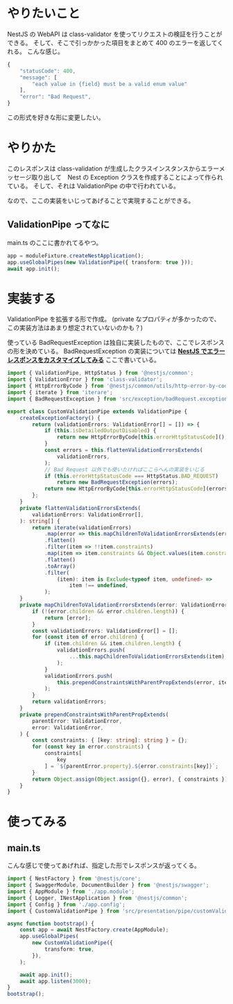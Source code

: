# やりたいこと

NestJS の WebAPI は class-validator を使ってリクエストの検証を行うことができる。
そして、そこで引っかかった項目をまとめて 400 のエラーを返してくれる。
こんな感じ。

```ts
{
    "statusCode": 400,
    "message": [
        "each value in {field} must be a valid enum value"
    ],
    "error": "Bad Request",
}
```

この形式を好きな形に変更したい。

# やりかた

このレスポンスは class-validation が生成したクラスインスタンスからエラーメッセージ取り出して　Nest の Exception クラスを作成することによって作られている。
そして、それは ValidationPipe の中で行われている。

なので、ここの実装をいじってあげることで実現することができる。

## ValidationPipe ってなに

main.ts のここに書かれてるやつ。

```ts
app = moduleFixture.createNestApplication();
app.useGlobalPipes(new ValidationPipe({ transform: true }));
await app.init();
```

# 実装する

ValidationPipe を拡張する形で作成。
(private なプロパティが多かったので、この実装方法はあまり想定されていないのかも？)

使っている BadRequestException は独自に実装したもので、ここでレスポンスの形を決めている。
BadRequestException の実装については **[NestJS でエラーレスポンスをカスタマイズしてみる](https://qiita.com/tktcorporation/items/936135b551ce555a4626)** ここで書いている。

```ts
import { ValidationPipe, HttpStatus } from '@nestjs/common';
import { ValidationError } from 'class-validator';
import { HttpErrorByCode } from '@nestjs/common/utils/http-error-by-code.util';
import { iterate } from 'iterare';
import { BadRequestException } from 'src/exception/badRequest.exception';

export class CustomValidationPipe extends ValidationPipe {
    createExceptionFactory() {
        return (validationErrors: ValidationError[] = []) => {
            if (this.isDetailedOutputDisabled) {
                return new HttpErrorByCode[this.errorHttpStatusCode]();
            }
            const errors = this.flattenValidationErrorsExtends(
                validationErrors,
            );
            // Bad Request 以外でも使いたければここらへんの実装をいじる
            if (this.errorHttpStatusCode === HttpStatus.BAD_REQUEST)
                return new BadRequestException(errors);
            return new HttpErrorByCode[this.errorHttpStatusCode](errors);
        };
    }
    private flattenValidationErrorsExtends(
        validationErrors: ValidationError[],
    ): string[] {
        return iterate(validationErrors)
            .map(error => this.mapChildrenToValidationErrorsExtends(error))
            .flatten()
            .filter(item => !!item.constraints)
            .map(item => item.constraints && Object.values(item.constraints))
            .flatten()
            .toArray()
            .filter(
                (item): item is Exclude<typeof item, undefined> =>
                    item !== undefined,
            );
    }
    private mapChildrenToValidationErrorsExtends(error: ValidationError) {
        if (!(error.children && error.children.length)) {
            return [error];
        }
        const validationErrors: ValidationError[] = [];
        for (const item of error.children) {
            if (item.children && item.children.length) {
                validationErrors.push(
                    ...this.mapChildrenToValidationErrorsExtends(item),
                );
            }
            validationErrors.push(
                this.prependConstraintsWithParentPropExtends(error, item),
            );
        }
        return validationErrors;
    }
    private prependConstraintsWithParentPropExtends(
        parentError: ValidationError,
        error: ValidationError,
    ) {
        const constraints: { [key: string]: string } = {};
        for (const key in error.constraints) {
            constraints[
                key
            ] = `${parentError.property}.${error.constraints[key]}`;
        }
        return Object.assign(Object.assign({}, error), { constraints });
    }
}
```

# 使ってみる

## main.ts

こんな感じで使ってあげれば、指定した形でレスポンスが返ってくる。

```ts
import { NestFactory } from '@nestjs/core';
import { SwaggerModule, DocumentBuilder } from '@nestjs/swagger';
import { AppModule } from './app.module';
import { Logger, INestApplication } from '@nestjs/common';
import { Config } from './app.config';
import { CustomValidationPipe } from 'src/presentation/pipe/customValidation.pipe';

async function bootstrap() {
    const app = await NestFactory.create(AppModule);
    app.useGlobalPipes(
        new CustomValidationPipe({
            transform: true,
        }),
    );

    await app.init();
    await app.listen(3000);
}
bootstrap();
```
